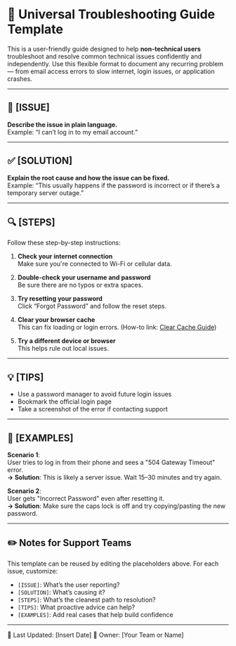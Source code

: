 # 🧰 Universal Troubleshooting Guide Template

This is a user-friendly guide designed to help **non-technical users** troubleshoot and resolve common technical issues confidently and independently. Use this flexible format to document any recurring problem — from email access errors to slow internet, login issues, or application crashes.

---

## 📌 [ISSUE]
**Describe the issue in plain language.**  
Example: “I can’t log in to my email account.”

---

## ✅ [SOLUTION]
**Explain the root cause and how the issue can be fixed.**  
Example: “This usually happens if the password is incorrect or if there’s a temporary server outage.”

---

## 🔍 [STEPS]
Follow these step-by-step instructions:

1. **Check your internet connection**  
   Make sure you're connected to Wi-Fi or cellular data.

2. **Double-check your username and password**  
   Be sure there are no typos or extra spaces.

3. **Try resetting your password**  
   Click “Forgot Password” and follow the reset steps.

4. **Clear your browser cache**  
   This can fix loading or login errors. (How-to link: [Clear Cache Guide](https://www.refreshyourcache.com/))

5. **Try a different device or browser**  
   This helps rule out local issues.

---

## 💡 [TIPS]
- Use a password manager to avoid future login issues
- Bookmark the official login page
- Take a screenshot of the error if contacting support

---

## 🧪 [EXAMPLES]
**Scenario 1**:  
User tries to log in from their phone and sees a "504 Gateway Timeout" error.  
**→ Solution**: This is likely a server issue. Wait 15–30 minutes and try again.

**Scenario 2**:  
User gets "Incorrect Password" even after resetting it.  
**→ Solution**: Make sure the caps lock is off and try copying/pasting the new password.

---

## ✏️ Notes for Support Teams
This template can be reused by editing the placeholders above. For each issue, customize:
- `[ISSUE]`: What’s the user reporting?
- `[SOLUTION]`: What’s causing it?
- `[STEPS]`: What’s the cleanest path to resolution?
- `[TIPS]`: What proactive advice can help?
- `[EXAMPLES]`: Add real cases that help build confidence

---

🔁 Last Updated: [Insert Date]
📂 Owner: [Your Team or Name]
